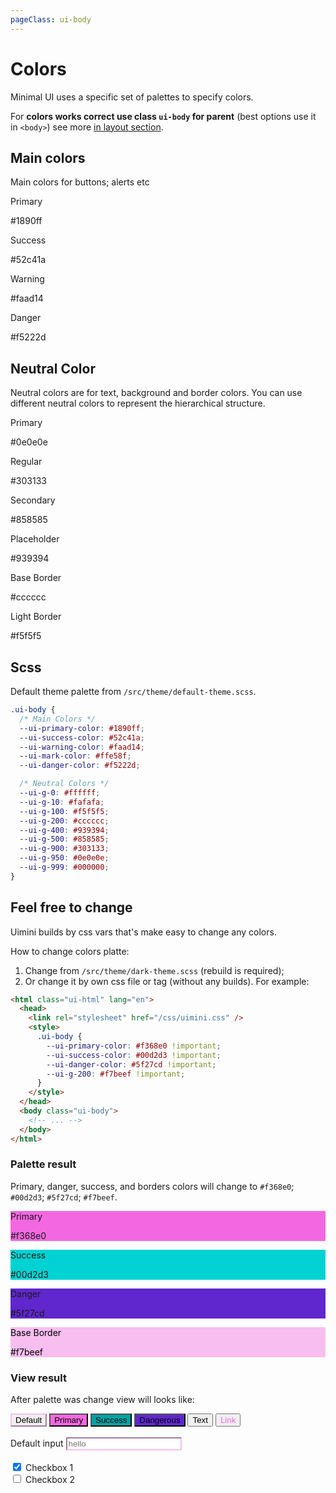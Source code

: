 ```yaml
---
pageClass: ui-body
---
```


# Colors

Minimal UI uses a specific set of palettes to specify colors.

For **colors works correct use class `ui-body` for parent** (best options use it in `<body>`) see more [in layout section](#).

## Main colors

Main colors for buttons; alerts etc

<section class="ui-section">
  <div class="color-list">
    <div class="color__item" style="background-color: var(--ui-primary-color);">
      <p>Primary</p>
      <p>#1890ff</p>
    </div>
    <div class="color__item" style="background-color: var(--ui-success-color);">
      <p>Success</p>
      <p>#52c41a</p>
    </div>
    <div class="color__item" style="background-color: var(--ui-warning-color);">
      <p>Warning</p>
      <p>#faad14</p>
    </div>
    <div class="color__item" style="background-color: var(--ui-danger-color);">
      <p>Danger</p>
      <p>#f5222d</p>
    </div>
  </div>
</section>

## Neutral Color

Neutral colors are for text, background and border colors. You can use different neutral colors to represent the hierarchical structure.

<section class="ui-section">
  <div class="color-list">
    <div class="color__item" style="background-color: var(--ui-g-950);">
      <p>Primary</p>
      <p>#0e0e0e</p>
    </div>
    <div class="color__item" style="background-color: var(--ui-g-900);">
      <p>Regular</p>
      <p>#303133</p>
    </div>
    <div class="color__item" style="background-color: var(--ui-g-500);">
      <p>Secondary</p>
      <p>#858585</p>
    </div>
    <div class="color__item" style="background-color: var(--ui-g-400);">
      <p>Placeholder</p>
      <p>#939394</p>
    </div>
    <div class="color__item" style="background-color: var(--ui-g-200); color: var(--ui-g-999);">
      <p>Base Border</p>
      <p>#cccccc</p>
    </div>
    <div class="color__item" style="background-color: var(--ui-g-100); color: var(--ui-g-999);">
      <p>Light Border</p>
      <p>#f5f5f5</p>
    </div>
  </div>
</section>

## Scss

Default theme palette from `/src/theme/default-theme.scss`.

```css
.ui-body {
  /* Main Colors */
  --ui-primary-color: #1890ff;
  --ui-success-color: #52c41a;
  --ui-warning-color: #faad14;
  --ui-mark-color: #ffe58f;
  --ui-danger-color: #f5222d;

  /* Neutral Colors */
  --ui-g-0: #ffffff;
  --ui-g-10: #fafafa;
  --ui-g-100: #f5f5f5;
  --ui-g-200: #cccccc;
  --ui-g-400: #939394;
  --ui-g-500: #858585;
  --ui-g-900: #303133;
  --ui-g-950: #0e0e0e;
  --ui-g-999: #000000;
}
```

## Feel free to change

Uimini builds by css vars that's make easy to change any colors.

How to change colors platte:

1. Change from `/src/theme/dark-theme.scss` (rebuild is required);
2. Or change it by own css file or tag (without any builds). For example:

```html
<html class="ui-html" lang="en">
  <head>
    <link rel="stylesheet" href="/css/uimini.css" />
    <style>
      .ui-body {
        --ui-primary-color: #f368e0 !important;
        --ui-success-color: #00d2d3 !important;
        --ui-danger-color: #5f27cd !important;
        --ui-g-200: #f7beef !important;
      }
    </style>
  </head>
  <body class="ui-body">
    <!-- ... -->
  </body>
</html>
```

### Palette result

Primary, danger, success, and borders colors will change to `#f368e0`; `#00d2d3`; `#5f27cd`; `#f7beef`.

<section class="ui-section">
  <div class="color-list">
    <div class="color__item" style="background-color: #f368e0;">
      <p>Primary</p>
      <p>#f368e0</p>
    </div>
    <div class="color__item" style="background-color: #00d2d3">
      <p>Success</p>
      <p>#00d2d3</p>
    </div>
    <div class="color__item" style="background-color: #5f27cd">
      <p>Danger</p>
      <p>#5f27cd</p>
    </div>
    <div class="color__item" style="background-color: #f7beef; color: black;">
      <p>Base Border</p>
      <p>#f7beef</p>
    </div>
  </div>
</section>

### View result

After palette was change view will looks like:

<section class="ui-section">
  <!-- #1 -->
  <div class="ui-button-group">
    <button class="ui-button isDefault" style="border-color: #f7beef;">Default</button>
    <button class="ui-button isPrimary" style="background-color: #f368e0;">Primary</button>
    <button class="ui-button isSuccess" style="background-color: #01a3a4;">Success</button>
    <button class="ui-button isDangerous" style="background-color: #5f27cd;">Dangerous</button>
    <button class="ui-button isText">Text</button>
    <button class="ui-button isLink" style="color: #f368e0;">Link</button>
  </div>
  <br />
  <!-- #2 -->
  <form style="max-width: 400px;">
    <div class="ui-input-group">
      <div class="ui-input">
        <label for="input-DqS1">Default input</label>
        <input
          id="input-DqS1"
          type="text"
          value=""
          placeholder="hello"
          style="border-color: #f7beef;"
        />
      </div>
    </div>
    <br />
    <!-- #3 -->
    <style>
      .ui-checkbox input[type='checkbox']:checked+label:before {
        background-color: #f368e0;
      }
    </style>
    <div class="ui-input-group">
      <div class="ui-checkbox">
        <input id="checkbox-Xq1" type="checkbox" checked />
        <label for="checkbox-Xq1">Checkbox 1</label>
      </div>
      <div class="ui-checkbox">
        <input id="checkbox-Xq2" type="checkbox" />
        <label for="checkbox-Xq2">Checkbox 2</label>
      </div>
    </div>
  </form>
</section>
